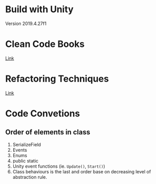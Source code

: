 # Build with Unity
Version 2019.4.27f1

# Clean Code Books
[Link](https://github.com/gameoflord012/ANTs1/blob/main/CleanCodeConventions.md)

# Refactoring Techniques
[Link](https://github.com/gameoflord012/ANTs1/blob/main/RefactoringTechniques.md)

# Code Convetions
## Order of elements in class
1. SerializeField
2. Events
3. Enums
4. public static
5. Unity event functions (ie. `Update()`, `Start()`)
6. Class behaviours is the last and order base on decreasing level of abstraction rule.
